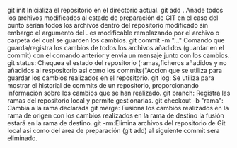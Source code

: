 git init Inicializa el repositorio en el directorio actual.
git add . Añade todos los archivos modificados al estado de preparación de GIT en el caso del punto serían todos los archivos dentro del repositorio modificado sin embargo el argumento del . es modificable remplazando por el archivo o carpeta del cual se guarden los cambios.
git commit -m "..." Comando que guarda/registra los cambios de todos los archivos añadidos (guardar en el commit) con el comando anterior y envia un mensaje junto con los cambios.
git status: Chequea el estado del repositorio (ramas,ficheros añadidos y no añadidos al respositorio asi como los commits("Accion que se utiliza para guardar los cambios realizados en el repositorio.
git log: Se utiliza para mostrar el historial de commits de un repositorio, proporcionando información sobre los cambios que se han realizado.
git branch: Registra las ramas del repositorio local y permite gestionarlas.
git checkout -b "rama": Cambia a la rama declarada
git merge: Fusiona los cambios realizados en la rama de origen con los cambios realizados en la rama de destino la fusión estará en la rama de destino.
git -rm:Elimina archivos del repositorio de Git local asi como del area de preparación (git add) al siguiente commit sera eliminado.
 



